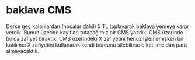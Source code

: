 # baklava CMS

Derse geç kalanlardan (hocalar dahil) 5 TL toplayarak baklava yemeye karar verdik. Bunun üzerine kayıtları tutacağımız bir CMS yazdık. CMS üzerinde bolca zafiyet bıraktık. CMS üzerindeki X zafiyetini henüz işlememişken bir katılımcı X zafiyetini kullanarak kendi borcunu silebilirse o katılımcıdan para almayacaktık.
